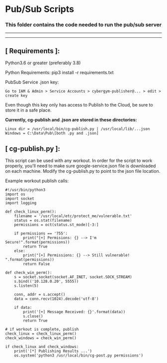 # Pub/Sub Scripts
### This folder contains the code needed to run the pub/sub server

---
---
## [ Requirements ]:
Python3.6 or greater (preferably 3.8)

Python Requirements:
pip3 install -r requirements.txt

PubSub Service .json key:   
```
Go to IAM & Admin > Service Accounts > cybergym-publisher@... > edit > create key
```
Even though this key only has access to Publish to the Cloud, be sure to store it in a safe place.

**Currently, cg-publish and .json are stored in these directories:**
  ```
  Linux dir = /usr/local/bin/cg-publish.py | /usr/local/lib/...json
  Windows = C:\Data\Pub\[both .py and .json]
  ```
## [ cg-publish.py ]:   
This script can be used with any workout. In order for the script to work properly, you'll need to make
sure google-service.json file is downloaded on each machine. Modify the cg-publish.py to point to the json
file location. 
  
Example workout publish calls:    

    #!/usr/bin/python3
    import os
    import socket
    import logging

    def check_linux_perm():
        filename = '/usr/local/etc/protect_me/vulnerable.txt'
        status = os.stat(filename)
        permissions = oct(status.st_mode)[-3:]

        if permissions == '755':
            print("[+] Permisions: {} --> I'm Secure!".format(permissions))
            return True
        else:
            print("[+] Permissions: {} --> Still vulnerable! ".format(permissions))
            return False

    def check_win_perm():
        s = socket.socket(socket.AF_INET, socket.SOCK_STREAM)
        s.bind(('10.128.0.20', 5555))
        s.listen(5)

        conn, addr = s.accept()
        data = conn.recv(1024).decode('utf-8')

        if data:
            print('[+] Message Received: {}'.format(data))
            s.close()
            return True

    # if workout is complete, publish
    check_linux = check_linux_perm()
    check_windows = check_win_perm()

    if check_linux and check_windows:
        print('[*] Publishing Results ...')
        os.system('python3 /usr/local/bin/cg-post.py permissions')   

